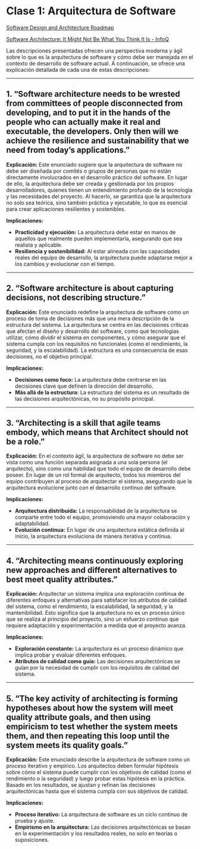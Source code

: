 # Clase 1: Arquitectura de Software

[Software Design and Architecture Roadmap](https://roadmap.sh/software-design-architecture)

[Software Architecture: It Might Not Be What You Think It Is - InfoQ](https://www.infoq.com/articles/what-software-architecture/)

Las descripciones presentadas ofrecen una perspectiva moderna y ágil sobre lo que es la arquitectura de software y cómo debe ser manejada en el contexto de desarrollo de software actual. A continuación, se ofrece una explicación detallada de cada una de estas descripciones:

---

## 1. **“Software architecture needs to be wrested from committees of people disconnected from developing, and to put it in the hands of the people who can actually make it real and executable, the developers. Only then will we achieve the resilience and sustainability that we need from today’s applications.”**

**Explicación:**
Este enunciado sugiere que la arquitectura de software no debe ser diseñada por comités o grupos de personas que no están directamente involucrados en el desarrollo práctico del software. En lugar de ello, la arquitectura debe ser creada y gestionada por los propios desarrolladores, quienes tienen un entendimiento profundo de la tecnología y las necesidades del proyecto. Al hacerlo, se garantiza que la arquitectura no solo sea teórica, sino también práctica y ejecutable, lo que es esencial para crear aplicaciones resilientes y sostenibles.

**Implicaciones:**

- **Practicidad y ejecución:** La arquitectura debe estar en manos de aquellos que realmente pueden implementarla, asegurando que sea realista y aplicable.
- **Resiliencia y sostenibilidad:** Al estar alineada con las capacidades reales del equipo de desarrollo, la arquitectura puede adaptarse mejor a los cambios y evolucionar con el tiempo.

---

## 2. **“Software architecture is about capturing decisions, not describing structure.”**

**Explicación:**
Este enunciado redefine la arquitectura de software como un proceso de toma de decisiones más que una mera descripción de la estructura del sistema. La arquitectura se centra en las decisiones críticas que afectan el diseño y desarrollo del software, como qué tecnologías utilizar, cómo dividir el sistema en componentes, y cómo asegurar que el sistema cumpla con los requisitos no funcionales (como el rendimiento, la seguridad, y la escalabilidad). La estructura es una consecuencia de esas decisiones, no el objetivo principal.

**Implicaciones:**

- **Decisiones como foco:** La arquitectura debe centrarse en las decisiones clave que definen la dirección del desarrollo.
- **Más allá de la estructura:** La estructura del sistema es un resultado de las decisiones arquitectónicas, no su propósito principal.

---

## 3. **“Architecting is a skill that agile teams embody, which means that Architect should not be a role.”**

**Explicación:**
En el contexto ágil, la arquitectura de software no debe ser vista como una función separada asignada a una sola persona (el arquitecto), sino como una habilidad que todo el equipo de desarrollo debe poseer. En lugar de un rol formal de arquitecto, todos los miembros del equipo contribuyen al proceso de arquitectar el sistema, asegurando que la arquitectura evolucione junto con el desarrollo continuo del software.

**Implicaciones:**

- **Arquitectura distribuida:** La responsabilidad de la arquitectura se comparte entre todo el equipo, promoviendo una mayor colaboración y adaptabilidad.
- **Evolución continua:** En lugar de una arquitectura estática definida al inicio, la arquitectura evoluciona de manera iterativa y continua.

---

## 4. **“Architecting means continuously exploring new approaches and different alternatives to best meet quality attributes.”**

**Explicación:**
Arquitectar un sistema implica una exploración continua de diferentes enfoques y alternativas para satisfacer los atributos de calidad del sistema, como el rendimiento, la escalabilidad, la seguridad, y la mantenibilidad. Esto significa que la arquitectura no es un proceso único que se realiza al principio del proyecto, sino un esfuerzo continuo que requiere adaptación y experimentación a medida que el proyecto avanza.

**Implicaciones:**

- **Exploración constante:** La arquitectura es un proceso dinámico que implica probar y evaluar diferentes enfoques.
- **Atributos de calidad como guía:** Las decisiones arquitectónicas se guían por la necesidad de cumplir con los requisitos de calidad del sistema.

---

## 5. **“The key activity of architecting is forming hypotheses about how the system will meet quality attribute goals, and then using empiricism to test whether the system meets them, and then repeating this loop until the system meets its quality goals.”**

**Explicación:**
Este enunciado describe la arquitectura de software como un proceso iterativo y empírico. Los arquitectos deben formular hipótesis sobre cómo el sistema puede cumplir con los objetivos de calidad (como el rendimiento o la seguridad) y luego probar estas hipótesis en la práctica. Basado en los resultados, se ajustan y refinan las decisiones arquitectónicas hasta que el sistema cumpla con sus objetivos de calidad.

**Implicaciones:**

- **Proceso iterativo:** La arquitectura de software es un ciclo continuo de prueba y ajuste.
- **Empirismo en la arquitectura:** Las decisiones arquitectónicas se basan en la experimentación y los resultados reales, no solo en teorías o suposiciones.
